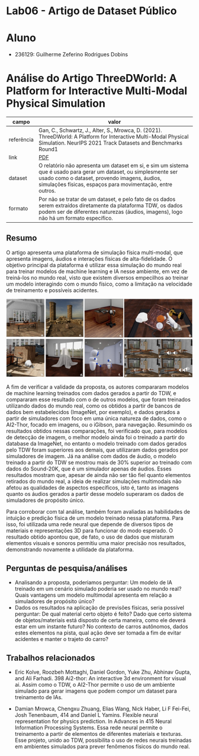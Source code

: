# Lab06 - Artigo de Dataset Público


# Aluno
* 236129: Guilherme Zeferino Rodrigues Dobins

# Análise do Artigo ThreeDWorld: A Platform for Interactive Multi-Modal Physical Simulation

| campo | valor |
|------------|----------------------------------------|
| referência | Gan, C., Schwartz, J., Alter, S., Mrowca, D. (2021). ThreeDWorld: A Platform for Interactive Multi-Modal Physical Simulation. NeurIPS 2021 Track Datasets and Benchmarks Round1|
| link       | [PDF](https://openreview.net/pdf?id=db1InWAwW2T) |
| dataset | O relatório não apresenta um dataset em si, e sim um sistema que é usado para gerar um dataset, ou simplesmente ser usado como o dataset, provendo imagens, áudios, simulações físicas, espaços para movimentação, entre outros. |
| formato | Por não se tratar de um dataset, e pelo fato de os dados serem extraídos diretamente da plataforma TDW, os dados podem ser de diferentes naturezas (áudios, imagens), logo não há um formato específico. |

## Resumo
<p>O artigo apresenta uma plataforma de simulação física multi-modal, que apresenta imagens, áudios e interações físicas de alta-fidelidade. O objetivo principal da plataforma é utilizar essa simulação do mundo real para treinar modelos de machine learning e IA nesse ambiente, em vez de treiná-los no mundo real, visto que existem diversos empecilhos ao treinar um modelo interagindo com o mundo físico, como a limitação na velocidade de treinamento e possíveis acidentes. 

![](images/examples.jpg) 

<p>A fim de verificar a validade da proposta, os autores compararam modelos de machine learning treinados com dados gerados a partir do TDW, e compararam esse resultado com o de outros modelos, que foram treinados utilizando dados do mundo real, como os obtidos a partir de bancos de dados bem estabelecidos (ImageNet, por exemplo), e dados gerados a partir de simuladores com foco em uma única natureza de dados, como o AI2-Thor, focado em imagens, ou o iGibson, para navegação. Resumindo os resultados obtidos nessas comparações, foi verificado que, para modelos de detecção de imagem, o melhor modelo ainda foi o treinado a partir do database da ImageNet, no entanto o modelo treinado com dados gerados pelo TDW foram superiores aos demais, que utilizaram dados gerados por simuladores de imagem. Já na análise com dados de áudio, o modelo treinado a partir do TDW se mostrou mais de 30% superior ao treinado com dados do Sound-20K, que é um simulador apenas de áudios. Esses resultados mostram que, apesar de ainda não ser tão fiel quanto elementos retirados do mundo real, a ideia de realizar simulações multimodais não afetou as qualidades de aspectos específicos, isto é, tanto as imagens quanto os áudios gerados a partir desse modelo superaram os dados de simuladores de propósito único. 
<p>Para corroborar com tal análise, também foram avaliadas as habilidades de intuição e predição física de um modelo treinado nessa plataforma. Para isso, foi utilizada uma rede neural  que depende de diversos tipos de materiais e representações 3D para funcionar do modo esperado. O resultado obtido apontou que, de fato, o uso de dados que misturam elementos visuais e sonoros permitiu uma maior precisão nos resultados, demonstrando novamente a utilidade da plataforma.

## Perguntas de pesquisa/análises

- Analisando a proposta, poderiamos perguntar: Um modelo de IA treinado em um cenário simulado poderia ser usado no mundo real? Quais vantagens um modelo multimodal apresenta em relação a simuladores de propósito único? 
- Dados os resultados na aplicação de previsões físicas, seria possível perguntar: De qual material certo objeto é feito? Dado que certo sistema de objetos/materiais está disposto de certa maneira, como ele deverá estar em um instante futuro? No contexto de carros autônomos, dados estes elementos na pista, qual ação deve ser tomada a fim de evitar acidentes e manter o trajeto do carro? 

## Trabalhos relacionados

- Eric Kolve, Roozbeh Mottaghi, Daniel Gordon, Yuke Zhu, Abhinav Gupta, and Ali Farhadi.
398 Ai2-thor: An interactive 3d environment for visual ai. Assim como o TDW, o AI2-Thor permite o uso de um ambiente simulado para gerar imagens que podem compor um dataset para treinamento de IAs.

- Damian Mrowca, Chengxu Zhuang, Elias Wang, Nick Haber, Li F Fei-Fei, Josh Tenenbaum,
414 and Daniel L Yamins. Flexible neural representation for physics prediction. In Advances in
415 Neural Information Processing Systems. Essa rede neural permite o treinamento a partir de elementos de diferentes materiais e texturas. Esse projeto, unido ao TDW, possibilita o uso de redes neurais treinadas em ambientes simulados para prever fenômenos físicos do mundo real.